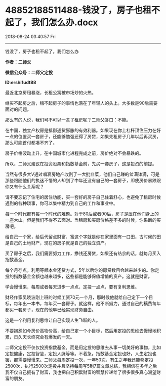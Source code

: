 # 48852188511488-钱没了，房子也租不起了，我们怎么办.docx

2018-08-24 03:40:57 Fri

----

钱没了，房子也租不起了，我们怎么办

__作者：二师父__

__微信公众号：二师父定投__

__ID:ershifudt88__

最近北京房租暴涨，长租公寓被市场炒的火热。

继买不起房之后，租不起房子的事情也落在了年轻人的头上。大多数是90后需要面对的问题。

那么有的人说，我们可不可以一辈子租房呢？二师父答曰：不能。

在中国，独立产权房是抵御通货膨胀的有效利器。如果现在你上杠杆顶住压力在好一点的位置买一套房子，还能够勉强还得了房贷，如果先租房子几年以后再买房，那么可能首付都凑不齐了。

房子价格波动上升，在中国城市化进程完成之前，房价绝对不会暴跌的。

所以，二师父建议在投资股票和指数基金前，先买一套房子，这是投资的前提。

当然有很多大V通过唱衰房地产收割了一大批韭菜，他们自己赚的盆满钵满，可是那些跟随他们的执迷不悟的人却到了中年还没有自己的一套房子，即使房价暴跌跟你又有什么关系呢？

请不要忘记了住宅的居住功能，买一套好的房子自己住着舒心，也避免了租房时候遇到的各种琐事，你可以集中精力到自己的工作和事业中。

每一个时代都有每一个时代的难题。对于80后或者90后，房子是压在他们身上的一座大山。但是我们不得不去面对。当租房和买房价格差不多的时候，你果断的买房吧。

给自己一个家，给后代留点财富，富这个字就是你在家里面有一口田，古时候的田是自己的土地财产，现在的房子就是自己的独立资产。

买了房子之后，我们需要努力工作，挣钱还房贷，如果还有结余的话，就每月买入指数基金。

每个月存点，利用等额本金还贷方式，5年以后你的房贷数目会越来越少的。你定投的指数基金金额也越来越多，这些都是能够保值增值的资产。这就是财富。

学会慢慢来，每周或者每天进步一点点，定投一点点，要有复利思维。

财经作家吴晓波刚上班的时候工资70元一个月，那时候他就给自己定下一个目标，每年出一本书，每年买一套房子。就这样，他不断努力，通过自己的稿费每年都买一套房子，现在的他早已经实现财务自由。

这是一个利用复利思维让自己实现人生飞跃的人。

不要抱怨如今房价高物价高，给自己定一个小目标，然后用定投的思维去慢慢地积累，日久天长终究会有爆发的一天。

二师父定投不仅仅投资指数基金，而是用定投的思维去从事一切美好的事物，比如定投健康，定投智慧，定投人脉等等。不着急，指数基金定投也好，人生定投也罢，都需要慢慢来。二师父每周定投一次，一年50次，有生之年我还能够定投2500次，执行2500次定投并且坚持每周写5到7篇文章总结，我相信在多年之后我不仅自己拥有了财富，我也把自己积累财富的智慧传递给了很多很多真心渴望财富的朋友。

